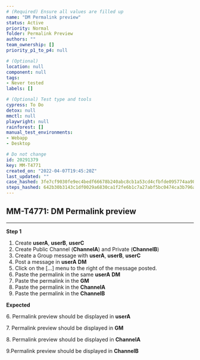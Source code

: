 ```yaml
---
# (Required) Ensure all values are filled up
name: "DM Permalink preview"
status: Active
priority: Normal
folder: Permalink Preview
authors: ""
team_ownership: []
priority_p1_to_p4: null

# (Optional)
location: null
component: null
tags: 
- Never tested
labels: []

# (Optional) Test type and tools
cypress: To Do
detox: null
mmctl: null
playwright: null
rainforest: []
manual_test_environments: 
- Webapp
- Desktop

# Do not change
id: 20291379
key: MM-T4771
created_on: "2022-04-07T19:45:20Z"
last_updated: ""
case_hashed: 3fe7cf9030fe9ec4bedf66678b240abc8cb1a53cd4cfbfde095774aa984d43e7ae7d2c5fb70808bfa635f07c0a59b2ac
steps_hashed: 642b30b3143c1df0029a6830ca1f2fe6b1c7a27abf5bc0474ca3b796abb235e84cbc432c9970cf91b956e144be4162c3
---
```


<!-- (Auto-generated) Based on frontmatter's "key" and "name" -->

## MM-T4771: DM Permalink preview

---

**Step 1**

1. Create **userA**, **userB**, **userC**
2. Create Public Channel (**ChannelA**) and Private (**ChannelB**)
3. Create a Group message with **userA**, **userB**, **userC**
4. Post a message in **userA** **DM**
5. Click on the \[...] menu to the right of the message posted.
6. Paste the permalink in the same **userA** **DM**
7. Paste the permalink in the **GM**
8. Paste the permalink in the **ChannelA**
9. Paste the permalink in the **ChannelB**

**Expected**

6\. Permalink preview should be displayed in **userA**

7\. Permalink preview should be displayed in **GM**

8\. Permalink preview should be displayed in **ChannelA**

9.Permalink preview should be displayed in **ChannelB**

